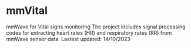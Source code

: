 # mmVital
mmWave for Vital signs monitoring 
The project includes signal processing codes for extracting heart rates (HR) and respiratory rates (RR) from mmWave sensor data.
Lastest updated: 14/10/2023
